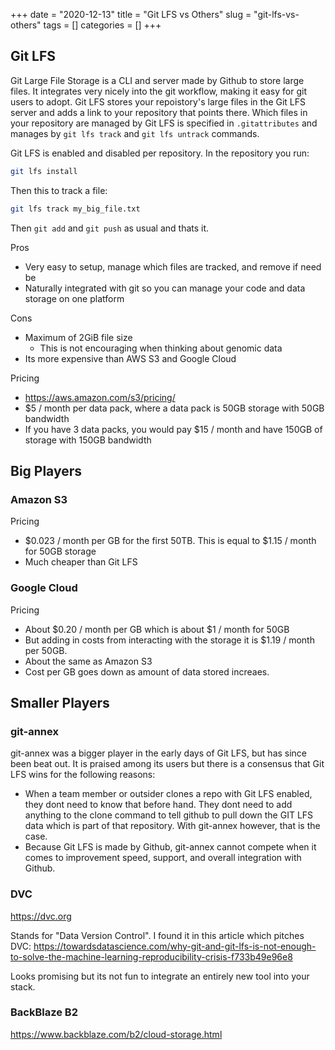 +++ 
date = "2020-12-13"
title = "Git LFS vs Others"
slug = "git-lfs-vs-others" 
tags = []
categories = []
+++


## Git LFS 

Git Large File Storage is a CLI and server made by Github to store large files. It integrates very nicely into the git workflow, making it easy for git users to adopt. Git LFS stores your repoistory's large files in the Git LFS server and adds a link to your repository that points there. Which files in your repository are managed by Git LFS is specified in `.gitattributes` and manages by `git lfs track` and `git lfs untrack` commands.

Git LFS is enabled and disabled per repository. In the repository you run:

```sh
git lfs install
```

Then this to track a file:

```sh
git lfs track my_big_file.txt
```

Then `git add` and `git push` as usual and thats it.

Pros
- Very easy to setup, manage which files are tracked, and remove if need be
- Naturally integrated with git so you can manage your code and data storage on one platform

Cons
- Maximum of 2GiB file size
    - This is not encouraging when thinking about genomic data
- Its more expensive than AWS S3 and Google Cloud

Pricing
- https://aws.amazon.com/s3/pricing/
- $5 / month per data pack, where a data pack is 50GB storage with 50GB bandwidth
- If you have 3 data packs, you would pay $15 / month and have 150GB of storage with 150GB bandwidth

## Big Players

### Amazon S3

Pricing
- $0.023 / month per GB for the first 50TB. This is equal to $1.15 / month for 50GB storage
- Much cheaper than Git LFS

### Google Cloud

Pricing
- About $0.20 / month per GB which is about $1 / month for 50GB
- But adding in costs from interacting with the storage it is $1.19 / month per 50GB.
- About the same as Amazon S3
- Cost per GB goes down as amount of data stored increaes.

## Smaller Players

### git-annex

git-annex was a bigger player in the early days of Git LFS, but has since been beat out. It is praised among its users but there is a consensus that Git LFS wins for the following reasons:

- When a team member or outsider clones a repo with Git LFS enabled, they dont need to know that before hand. They dont need to add anything to the clone command to tell github to pull down the GIT LFS data which is part of that repository. With git-annex however, that is the case.
- Because Git LFS is made by Github, git-annex cannot compete when it comes to improvement speed, support, and overall integration with Github.

### DVC

https://dvc.org

Stands for "Data Version Control". I found it in this article which pitches DVC: https://towardsdatascience.com/why-git-and-git-lfs-is-not-enough-to-solve-the-machine-learning-reproducibility-crisis-f733b49e96e8

Looks promising but its not fun to integrate an entirely new tool into your stack.

### BackBlaze B2
https://www.backblaze.com/b2/cloud-storage.html